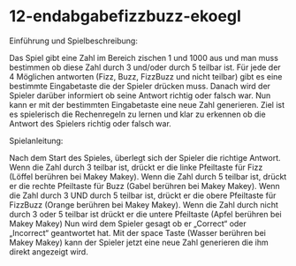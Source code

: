 # 12-endabgabefizzbuzz-ekoegl

Einführung und Spielbeschreibung:

Das Spiel gibt eine Zahl im Bereich zischen 1 und 1000 aus und man muss bestimmen ob diese Zahl durch 3 und/oder durch 5 teilbar ist. 
Für jede der 4 Möglichen antworten (Fizz, Buzz, FizzBuzz und nicht teilbar) gibt es eine bestimmte Eingabetaste die der Spieler drücken muss. 
Danach wird der Spieler darüber informiert ob seine Antwort richtig oder falsch war. 
Nun kann er mit der bestimmten Eingabetaste eine neue Zahl generieren. 
Ziel ist es spielerisch die Rechenregeln zu lernen und klar zu erkennen ob die  Antwort des Spielers richtig oder falsch war.


Spielanleitung:

Nach dem Start des Spieles, überlegt sich der Spieler die richtige Antwort. Wenn die Zahl durch 3 teilbar ist, drückt er die linke Pfeiltaste für Fizz (Löffel berühren bei Makey Makey).
Wenn die Zahl durch 5 teilbar ist, drückt er die rechte Pfeiltaste für Buzz (Gabel berühren bei Makey Makey).
Wenn die Zahl durch 3 UND durch 5 teilbar ist, drückt er die obere Pfeiltaste für FizzBuzz (Orange berühren bei Makey Makey).
Wenn die Zahl durch nicht durch 3 oder 5 teilbar ist drückt er die untere Pfeiltaste (Apfel berühren bei Makey Makey)
Nun wird dem Spieler gesagt ob er „Correct“ oder „Incorrect“ geantwortet hat.
Mit der space Taste (Wasser berühren bei Makey Makey) kann der Spieler jetzt eine neue Zahl generieren die ihm direkt angezeigt wird.  
